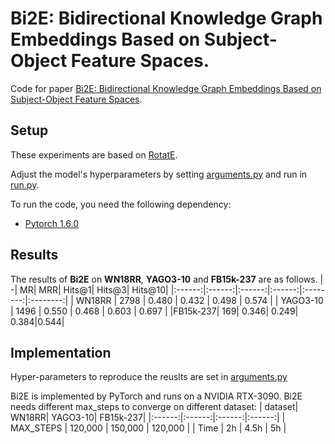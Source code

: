 # Bi2E: Bidirectional Knowledge Graph Embeddings Based on  Subject-Object Feature Spaces.

Code for paper [Bi2E: Bidirectional Knowledge Graph Embeddings Based on Subject-Object Feature Spaces](https://openreview.net/pdf?id=weNI9o5Sgf).

## Setup
These experiments are based on [RotatE](https://github.com/DeepGraphLearning/KnowledgeGraphEmbedding).

Adjust the model's hyperparameters by setting [arguments.py](https://github.com/iiilannn9527/Bi2E/blob/master/arguments.py) and  run in [run.py](https://github.com/iiilannn9527/Bi2E/blob/master/run.py).

To run the code, you need the following dependency:
- [Pytorch 1.6.0](https://pytorch.org/)
## Results
The results of **Bi2E** on **WN18RR**, **YAGO3-10** and **FB15k-237** are as follows.
| -| MR| MRR| Hits@1| Hits@3| Hits@10|
|:------:|:------:|:------:|:------:|:--------:|:--------:|
| WN18RR | 2798 | 0.480 | 0.432 | 0.498 | 0.574 | 
| YAGO3-10 | 1496 | 0.550 | 0.468 | 0.603 | 0.697 |
|FB15k-237| 169| 0.346| 0.249| 0.384|0.544|

## Implementation
Hyper-parameters to reproduce the reuslts are set in [arguments.py](https://github.com/iiilannn9527/Bi2E/blob/master/arguments.py)

Bi2E is implemented by PyTorch and runs on a NVIDIA RTX-3090. Bi2E needs different max_steps to converge on different dataset:
| dataset| WN18RR| YAGO3-10| FB15k-237|
|:------:|:------:|:------:|:------:|
| MAX_STEPS | 120,000 | 150,000 | 120,000 | 
| Time | 2h | 4.5h | 5h |
